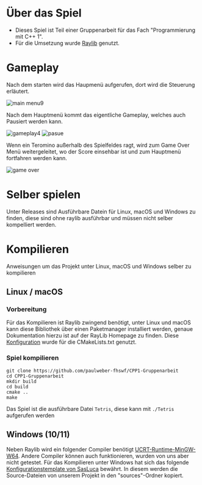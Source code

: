 # Über das Spiel

- Dieses Spiel ist Teil einer Gruppenarbeit für das Fach "Programmierung mit C++ 1".
- Für die Umsetzung wurde [Raylib](https://www.raylib.com) genutzt.

# Gameplay

Nach dem starten wird das Haupmenü aufgerufen, dort wird die Steuerung erläutert.

![main menu9](https://user-images.githubusercontent.com/115210873/213310343-14126373-2c6a-4857-a83a-fb283209bf2e.png)

Nach dem Hauptmenü kommt das eigentliche Gameplay, welches auch Pausiert werden kann.

![gameplay4](https://user-images.githubusercontent.com/115210873/213310403-123c51b4-7d14-404c-a5cc-8c6369941928.png)
![pasue](https://user-images.githubusercontent.com/115210873/213310532-639e4366-8329-418d-8a9f-9136deeadc62.png)

Wenn ein Teromino außerhalb des Spielfeldes ragt, wird zum Game Over Menü weitergeleitet, wo der Score einsehbar ist und zum Hauptmenü fortfahren werden kann.

![game over](https://user-images.githubusercontent.com/115210873/213310498-efa95bdb-7b03-46ea-8f9f-fca62612f0b3.png)

# Selber spielen

Unter Releases sind Ausführbare Datein für Linux, macOS und Windows zu finden, diese sind ohne raylib ausführbar und müssen nicht selber kompelliert werden.


# Kompilieren

Anweisungen um das Projekt unter Linux, macOS und Windows selber zu kompilieren

## Linux / macOS

### Vorbereitung

Für das Kompilieren ist Raylib zwingend benötigt, unter Linux und macOS kann diese Bibliothek über einen Paketmanager installiert werden, genaue Dokumentation hierzu ist auf der RayLib Homepage zu finden. 
Diese [Konfiguration](https://github.com/SjDuque/Raylib-CMake) wurde für die CMakeLists.txt genutzt.

### Spiel kompilieren

```
git clone https://github.com/paulweber-fhswf/CPP1-Gruppenarbeit
cd CPP1-Gruppenarbeit
mkdir build
cd build
cmake ..
make
```
Das Spiel ist die ausführbare Datei `Tetris`, diese kann mit `./Tetris` aufgerufen werden

## Windows (10/11)
Neben Raylib wird ein folgender Compiler benötigt [UCRT-Runtime-MinGW-W64](https://github.com/brechtsanders/winlibs_mingw/releases/download/12.2.0-15.0.6-10.0.0-ucrt-r3/winlibs-x86_64-posix-seh-gcc-12.2.0-llvm-15.0.6-mingw-w64ucrt-10.0.0-r3.7z). Andere Compiler können auch funktionieren, wurden von uns aber nicht getestet.
Für das Kompilieren unter Windows hat sich das folgende [Konfigurationstemplate von SasLuca](https://github.com/SasLuca/raylib-cmake-template) bewährt. In diesem werden die Source-Dateien von unserem Projekt in den "sources"-Ordner kopiert.
